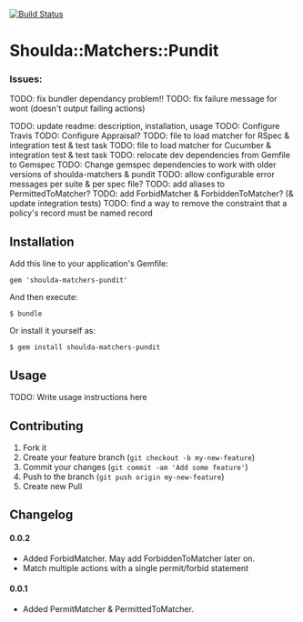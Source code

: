 [![Build Status](https://travis-ci.org/dcunited001/shoulda-matchers-pundit.png)](https://travis-ci.org/dcunited001/shoulda-matchers-pundit)

# Shoulda::Matchers::Pundit

### Issues:

TODO: fix bundler dependancy problem!!
TODO: fix failure message for wont (doesn't output failing actions)

TODO: update readme: description, installation, usage
TODO: Configure Travis
TODO: Configure Appraisal?
TODO: file to load matcher for RSpec & integration test & test task
TODO: file to load matcher for Cucumber & integration test & test task
TODO: relocate dev dependencies from Gemfile to Gemspec
TODO: Change gemspec dependencies to work with older versions of shoulda-matchers & pundit
TODO: allow configurable error messages per suite & per spec file?
TODO: add aliases to PermittedToMatcher?
TODO: add ForbidMatcher & ForbiddenToMatcher? (& update integration tests)
TODO: find a way to remove the constraint that a policy's record must be named record

## Installation

Add this line to your application's Gemfile:

    gem 'shoulda-matchers-pundit'

And then execute:

    $ bundle

Or install it yourself as:

    $ gem install shoulda-matchers-pundit

## Usage

TODO: Write usage instructions here

## Contributing

1. Fork it
2. Create your feature branch (`git checkout -b my-new-feature`)
3. Commit your changes (`git commit -am 'Add some feature'`)
4. Push to the branch (`git push origin my-new-feature`)
5. Create new Pull

## Changelog

#### 0.0.2

* Added ForbidMatcher.  May add ForbiddenToMatcher later on.
* Match multiple actions with a single permit/forbid statement

#### 0.0.1

* Added PermitMatcher & PermittedToMatcher.
